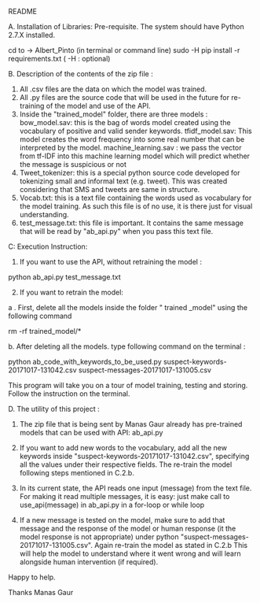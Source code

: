 README

A. Installation of Libraries: Pre-requisite. The system should have Python 2.7.X installed.

cd to -> Albert_Pinto (in terminal or command line)
sudo -H pip install -r requirements.txt ( -H : optional)

B. Description of the contents of the zip file :

1. All .csv files are the data on which the model was trained.
2. All .py files are the source code that will be used in the future for re-training of the model and use of the API.
3. Inside the "trained_model" folder, there are three models :
bow_model.sav: this is the bag of words model created using the vocabulary of positive and valid sender keywords.
tfidf_model.sav: This model creates the word frequency into some real number that can be interpreted by the model. 
machine_learning.sav : we pass the vector from tf-IDF into this machine learning model which will predict whether the message is suspicious or not
4. Tweet_tokenizer: this is a special python source code developed for tokenizing small and informal text (e.g. tweet). This was created considering that SMS and tweets are same in structure.
5. Vocab.txt: this is a text file containing the words used as vocabulary for the model training. As such this file is of no use, it is there just for visual understanding.
6. test_message.txt: this file is important. It contains the same message that will be read by "ab_api.py" when you pass this text file.

C: Execution Instruction:

1. If you want to use the API, without retraining the model : 

python ab_api.py test_message.txt

2. If you want to retrain the model: 

a . First, delete all the models inside the folder " trained _model"  using the following command

rm -rf trained_model/*

b. After deleting all the models. type following command on the terminal :

python ab_code_with_keywords_to_be_used.py suspect-keywords-20171017-131042.csv suspect-messages-20171017-131005.csv 

This program will take you on a tour of model training, testing and storing. Follow the instruction on the terminal.

D. The utility of this project :

1. The zip file that is being sent by Manas Gaur already has pre-trained models that can be used with API: ab_api.py

2. If you want to add new words to the vocabulary, add all the new keywords inside 
"suspect-keywords-20171017-131042.csv", specifying all the values under their respective fields. The re-train the model following steps mentioned in C.2.b.

3. In its current state, the API reads one input (message) from the text file. For making it read multiple messages, it is easy: just make call to use_api(message) in ab_api.py in a for-loop or while loop

4. If a new message is tested on the model, make sure to add that message and the response of the model or human response (it the model response is not appropriate) under python "suspect-messages-20171017-131005.csv". Again re-train the model as stated in C.2.b
This will help the model to understand where it went wrong and will learn alongside human intervention (if required).

Happy to help.

Thanks
Manas Gaur